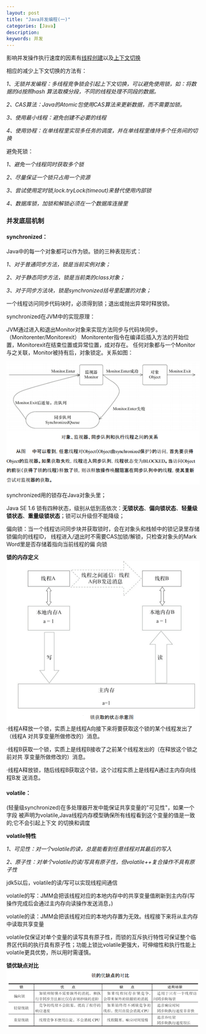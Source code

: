 ```yaml
---
layout: post
title: "Java并发编程(一)"
categories: [Java]
description:
keywords: 并发
---
```


影响并发操作执行速度的因素有<u>线程创建</u>以及<u>上下文切换</u>

相应的减少上下文切换的方法有：

_1、无锁并发编程：多线程竞争锁会引起上下文切换，可以避免使用锁，如：将数据的id按照hash
算法取模分段，不同的线程处理不同段的数据。_

_2、CAS算法：Java的Atomic包使用CAS算法来更新数据，而不需要加锁。_

_3、使用最小线程：避免创建不必要的线程_

_4、使用协程：在单线程里实现多任务的调度，并在单线程里维持多个任务间的切换_

避免死锁：

_1、避免一个线程同时获取多个锁_

_2、尽量保证一个锁只占用一个资源_

_3、尝试使用定时锁,lock.tryLock(timeout)来替代使用内部锁_

_4、数据库锁，加锁和解锁必须在一个数据库连接里_

### 并发底层机制

#### synchronized：
Java中的每一个对象都可以作为锁。锁的三种表现形式：

_1、对于普通同步方法，锁是当前实例对象；_

_2、对于静态同步方法，锁是当前类的class对象；_

_3、对于同步方法块，锁是synchronized括号里配置的对象；_

一个线程访问同步代码块时，必须得到锁；退出或抛出异常时释放锁。

synchronized在JVM中的实现原理：

JVM通过进入和退出Monitor对象来实现方法同步与代码块同步。（Monitorenter/Monitorexit）
Monitorenter指令在编译后插入方法的开始位置，Monitorexit在结束位置或异常位置，成对存在。
任何对象都与一个Monitor与之关联，Monitor被持有后，对象锁定。关系如图：

![对象与对象监视器间的关系](https://raw.githubusercontent.com/xiaohe9569/xiaohe9569.github.io/master/images/20170809141252.png)

synchronized用的锁存在Java对象头里；

Java SE 1.6 锁有四种状态，级别从低到高依次：**无锁状态**、**偏向锁状态**、**轻量级锁状态**、**重量级锁状态**；锁可以升级但不能降级；

偏向锁：当一个线程访问同步块并获取锁时，会在对象头和栈帧中的锁记录里存储锁偏向的线程ID，
线程进入/退出时不需要CAS加锁/解锁，只检查对象头的Mark Word里是否存储着指向当前线程的偏
向锁

**锁的内存定义**
![锁的获取与释放](https://raw.githubusercontent.com/xiaohe9569/xiaohe9569.github.io/master/images/20170807174409.png)
·线程A释放一个锁，实质上是线程A向接下来将要获取这个锁的某个线程发出了（线程A
对共享变量所做修改的）消息。

·线程B获取一个锁，实质上是线程B接收了之前某个线程发出的（在释放这个锁之前对共
享变量所做修改的）消息。

·线程A释放锁，随后线程B获取这个锁，这个过程实质上是线程A通过主内存向线程B发
送消息。

#### volatile：
(轻量级synchronized)在多处理器开发中能保证共享变量的"可见性"，如果一个字段
被声明为volatile,Java线程内存模型确保所有线程看到这个变量的值是一致的;它不会引起上下文
的切换和调度

**volatile特性**

_1、可见性：对一个volatile的读，总是能看到任意线程对其最后的写入_

_2、原子性：对单个volatile的读/写具有原子性，但volatile++复合操作不具有原子性_

jdk5以后，volatile的读/写可以实现线程间通信

volatile的写：JMM会把该线程对应的本地内存中的共享变量值刷新到主内存(写操作完成后会通过主内存向读操作发送消息，)

volatile的读：JMM会把该线程对应的本地内存置为无效。线程接下来将从主内存中读取共享变量

volatile仅保证对单个变量的读写具有原子性，而锁的互斥执行特性可保证整个临界区代码的执行具有原子性；功能上锁比volatile更强大，可伸缩性和执行性能上volatile更具优势，所以用时需谨慎。

**锁优缺点对比**
![锁优缺点对比](https://raw.githubusercontent.com/xiaohe9569/xiaohe9569.github.io/master/images/20170728174707.png)

<!-- **final域**
编译器/处理器需要遵循的两个重排序规则：

1、在构造函数内对一个final域的写入，与随后把这个被构造对象的引用赋值给一个引用
变量，这两个操作之间不能重排序

2、初次读一个包含final域的对象的引用，与随后初次读这个final域，这两个操作之间不能
重排序

读final域的 **重排序规则** 是：在一个线程中，初次读对象引用与初次读该对象包含的final
域，JMM禁止处理器重排序这两个操作（注意，这个规则仅仅针对处理器） -->
